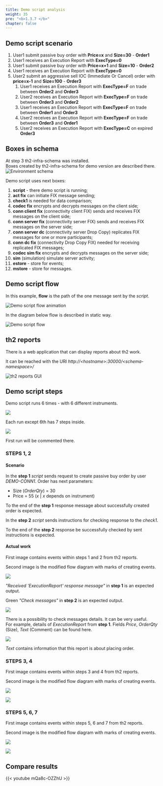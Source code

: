 ```yaml
---
title: Demo script analysis
weight: 35
pre: "<b>1.3.7 </b>"
chapter: false
---
```

## Demo script scenario
1. User1 submit passive buy order with **Price=x** and **Size=30** - **Order1**
2. User1 receives an Execution Report with **ExecType=0**
3. User1 submit passive buy order with **Price=x+1** and **Size=10** - **Order2**
4. User1 receives an Execution Report with **ExecType=0**
5. User2 submit an aggressive sell IOC (Immediate Or Cancel) order with **price=x-1** and **Size=100** - **Order3**  
   1. User1 receives an Execution Report with **ExecType=F** on trade between **Order2** and **Order3**
   2. User2 receives an Execution Report with **ExecType=F** on trade between **Order3** and **Order2**
   3. User1 receives an Execution Report with **ExecType=F** on trade between **Order1** and **Order3**
   4. User2 receives an Execution Report with **ExecType=F** on trade between **Order3** and **Order1**
   5. User2 receives an Execution Report with **ExecType=C** on expired **Order3**

## Boxes in schema

At step 3 th2-infra-schema was installed.  
Boxes created by th2-infra-schema for demo version are described there.
![Environment schema](https://github.com/th2-net/th2-infra-schema-demo/blob/master/schema-ver-154.png?raw=true "Environment schema") 

Demo script uses next boxes:
1. **script** - there demo script is running;
2. **act fix** can initiate FIX message sending;
3. **check1** is needed for data comparison;
4. **codec fix** encrypts and decrypts messages on the client side;
5. **conn client fix** (connectivity client FIX) sends and receives FIX messages on the client side;
6. **conn server fix** (connectivity server FIX) sends and receives FIX messages on the server side;
7. **conn server dc** (connectivity server Drop Copy) replicates FIX messages for one or more participants;
8. **conn dc fix** (connectivity Drop Copy FIX) needed for receiving replicated FIX messages;
9. **codec sim fix** encrypts and decrypts messages on the server side;
10. **sim** (simulation) simulate server activity;
11. **estore** - store for events;
12. **mstore** - store for messages.

## Demo script flow

In this example, **flow** is the path of the one message sent by the _script_.

![Demo script flow animation](https://github.com/th2-net/th2-documentation/raw/master/images/demo-ver154-main/script_flow.gif)

In the diagram below flow is described in static way.

![Demo script flow](images/Demo_script_flow-separated_conns.drawio.png)

## th2 reports

There is a web application that can display reports about th2 work.

It can be reached with the URI _http://\<hostname\>:30000/\<schema-namespace\>/_

![th2 reports GUI](images/th2-reports.png)

## Demo script steps

Demo script runs 6 times - with 6 different instruments.

![](images/6-runs.png)

Each run except 6th has 7 steps inside.

![](images/7-steps-in-run.png)

First run will be commented there.

### STEPS 1, 2

#### Scenario

In the **step 1** _script_ sends request to create passive buy order by user _DEMO-CONN1_.
Order has next parameters:
- Size (_OrderQty_) = 30
- Price = 55 (_x_ | _x_ depends on instrument)

To the end of the **step 1** response message about successfully created order is expected.

In the **step 2** _script_ sends instructions for checking response to the _check1_.

To the end of the **step 2** response be successfully checked by sent instructions is expected.

#### Actual work

First image contains events within steps 1 and 2 from th2 reports.

Second image is the modified flow diagram with marks of creating events.

![](images/steps-1-2-report.png)

_"Received 'ExecutionReport' response message"_ in **step 1** is an expected output.

Green _"Check messages"_ in **step 2** is an expected output.

![](images/Demo_script_flow-Step1-2.drawio.png)


There is a possibility to check messages details. It can be very useful.  
For example, details of  _ExecutionReport_ from **step 1**.
Fields _Price_, _OrderQty_ (Size), _Text_ (Comment) can be found here.

![](images/step1-exec-report-details.png)

_Text_ contains information that this report is about placing order.


### STEPS 3, 4

First image contains events within steps 3 and 4 from th2 reports.

Second image is the modified flow diagram with marks of creating events.

![](images/steps-3-4-report.png)

![](images/Demo_script_flow-Step3-4.drawio.png)

### STEPS 5, 6, 7

First image contains events within steps 5, 6 and 7 from th2 reports.

Second image is the modified flow diagram with marks of creating events.

![](images/steps-5-6-7-report.png)

![](images/Demo_script_flow-Step5-6-7.drawio.png)

## Compare results

{{< youtube mQa8c-OZZhU >}} 
